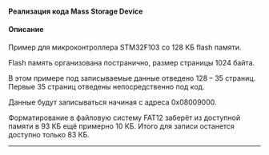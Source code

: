#### Реализация кода Mass Storage Device

#### Описание  

Пример для микроконтроллера STM32F103 со 128 КБ flash памяти.  

Flash память организована постранично, размер страницы 1024 байта.  

В этом примере под записываемые данные отведено 128 – 35 страниц. Первые 35 страниц отведены непосредственно под код.  

Данные будут записываться начиная с адреса 0x08009000.  

Форматирование в файловую систему FAT12 заберёт из доступной памяти в 93 КБ ещё примерно 10 КБ. Итого для записи останется доступно только 83 КБ.  
___